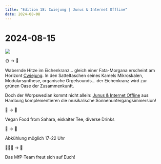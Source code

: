 ```yaml
---
title: "Edition 18: Cwiejung | Junus & Internet Offline"
date: 2024-08-08
---
```


# 2024-08-15

![](/240815.jpg)

🌞 → 🌛

Wabernde Hitze im Eichenkranz… gleich einer Fata-Morgana erscheint am Horizont [Cwiejung](https://soundcloud.com/cwiejung). 
In den Satteltaschen seines Kamels Mikroskalen, Modularsynthese, organische Orgelsounds… der Eichenkranz wird zur grünen Oase der Zusammenkunft. 

Doch der Worpswedian kommt nicht allein: [Junus & Internet Offline](https://soundcloud.com/diemetamorphosen/metamorphosen-38-internet-offline-junus) aus Hamburg komplementieren die musikalische Sonnenuntergangsimmersion!

🐪 → 🎼


Vegan Food from Sahara, eiskalter Tee, diverse Drinks

🥙 → 🍻

Abkühlung möglich 
17-22 Uhr

🚶🏽‍➡️ → 🌴

Das MfP-Team freut sich auf Euch!
